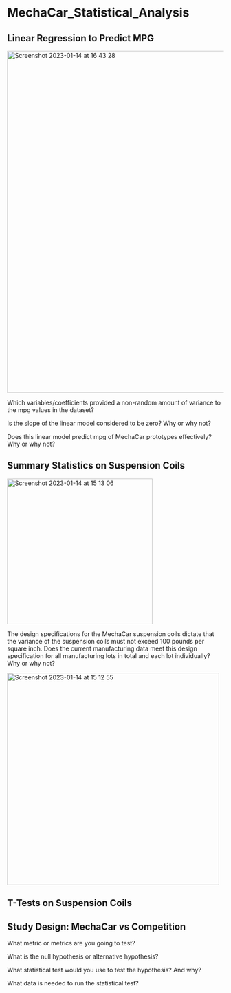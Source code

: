 # MechaCar_Statistical_Analysis

## Linear Regression to Predict MPG

<img width="794" alt="Screenshot 2023-01-14 at 16 43 28" src="https://user-images.githubusercontent.com/112814924/212498453-10d46ea3-85ca-4517-aa26-8474f5ac309e.png">


Which variables/coefficients provided a non-random amount of variance to the mpg values in the dataset?


Is the slope of the linear model considered to be zero? Why or why not?


Does this linear model predict mpg of MechaCar prototypes effectively? Why or why not?

## Summary Statistics on Suspension Coils

<img width="338" alt="Screenshot 2023-01-14 at 15 13 06" src="https://user-images.githubusercontent.com/112814924/212498464-e3e12721-ef44-419d-8fa7-9b32f8387fc7.png">

The design specifications for the MechaCar suspension coils dictate that the variance of the suspension coils must not exceed 100 pounds per square inch. Does the current manufacturing data meet this design specification for all manufacturing lots in total and each lot individually? Why or why not?

<img width="493" alt="Screenshot 2023-01-14 at 15 12 55" src="https://user-images.githubusercontent.com/112814924/212498470-20a9c772-4946-4488-b5bf-6570f1f3a91c.png">

## T-Tests on Suspension Coils


## Study Design: MechaCar vs Competition
What metric or metrics are you going to test?

What is the null hypothesis or alternative hypothesis?

What statistical test would you use to test the hypothesis? And why?

What data is needed to run the statistical test?
